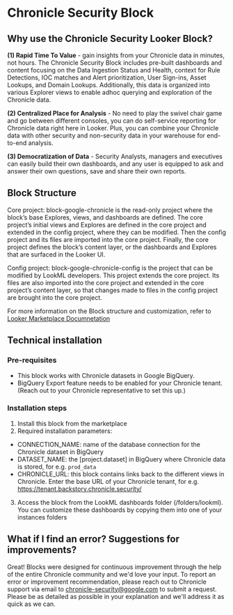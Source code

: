 # Chronicle Security Block

## Why use the Chronicle Security Looker Block?
**(1) Rapid Time To Value** - gain insights from your Chronicle data in minutes, not hours. The Chronicle Security Block includes pre-built dashboards and content focusing on the Data Ingestion Status and Health, context for Rule Detections, IOC matches and Alert prioritization, User Sign-ins, Asset Lookups, and Domain Lookups. Additionally, this data is organized into various Explorer views to enable adhoc querying and exploration of the Chronicle data.

**(2) Centralized Place for Analysis** -  No need to play the swivel chair game and go between different consoles, you can do self-service reporting for Chronicle data right here in Looker. Plus, you can combine your Chronicle data with other security and non-security data in your warehouse for end-to-end analysis.

**(3) Democratization of Data** - Security Analysts, managers and executives can easily build their own dashboards, and any user is equipped to ask and answer their own questions, save and share their own reports. 

## Block Structure
Core project: block-google-chronicle is the read-only project where the block’s base Explores, views, and dashboards are defined. The core project’s initial views and Explores are defined in the core project and extended in the config project, where they can be modified. Then the config project and its files are imported into the core project. Finally, the core project defines the block’s content layer, or the dashboards and Explores that are surfaced in the Looker UI.

Config project: block-google-chronicle-config is the project that can be modified by LookML developers. This project extends the core project. Its files are also imported into the core project and extended in the core project’s content layer, so that changes made to files in the config project are brought into the core project. 

For more information on the Block structure and customization, refer to [Looker Marketplace Documnetation](https://docs.looker.com/data-modeling/marketplace/customize-blocks)

## Technical installation

### Pre-requisites

- This block works with Chronicle datasets in Google BigQuery.
- BigQuery Export feature needs to be enabled for your Chronicle tenant. (Reach out to your Chronicle representative to set this up.)

### Installation steps

1. Install this block from the marketplace
2. Required installation parameters:
  - CONNECTION_NAME: name of the database connection for the Chronicle dataset in BigQuery
  - DATASET_NAME: the [project.dataset] in BigQuery where Chronicle data is stored, for e.g. `prod_data`
  - CHRONICLE_URL: this block contains links back to the different views in Chronicle. Enter the base URL of your Chronicle tenant, for e.g. https://tenant.backstory.chronicle.security/
3. Access the block from the LookML dashboards folder (/folders/lookml). You can customize these dashboards by copying them into one of your instances folders

## What if I find an error? Suggestions for improvements?

Great! Blocks were designed for continuous improvement through the help of the entire Chronicle community and we'd love your input. To report an error or improvement recommendation, please reach out to Chronicle support via email to chronicle-security@google.com to submit a request. Please be as detailed as possible in your explanation and we'll address it as quick as we can.
